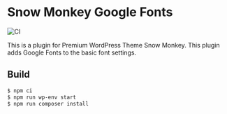 # Snow Monkey Google Fonts

![CI](https://github.com/inc2734/snow-monkey-google-fonts/workflows/CI/badge.svg)

This is a plugin for Premium WordPress Theme Snow Monkey. This plugin adds Google Fonts to the basic font settings.

## Build

```bash
$ npm ci
$ npm run wp-env start
$ npm run composer install
```
